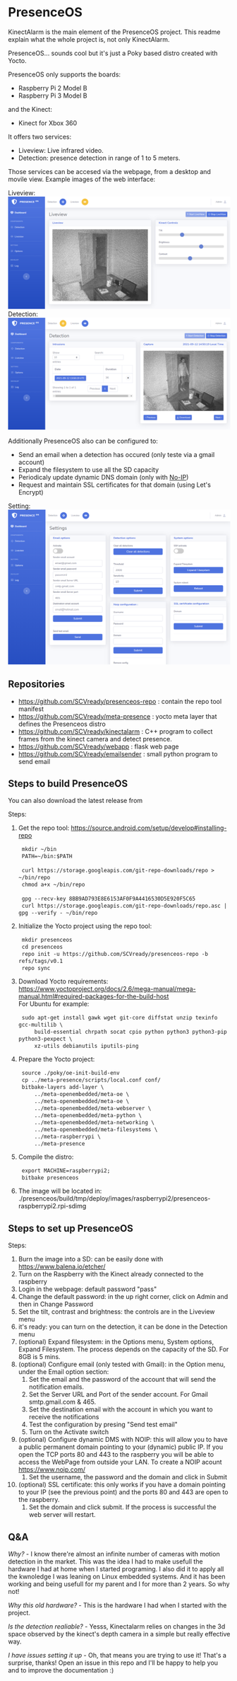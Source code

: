 # PresenceOS
KinectAlarm is the main element of the PresenceOS project. This readme explain what the whole project is, not only KinectAlarm.

PresenceOS... sounds cool but it's just a Poky based distro created with Yocto.

PresenceOS only supports the boards:
* Raspberry Pi 2 Model B
* Raspberry Pi 3 Model B

and the Kinect:
* Kinect for Xbox 360

It offers two services: 
* Liveview: Live infrared video.
* Detection: presence detection in range of 1 to 5 meters.

Those services can be accesed via the webpage, from a desktop and movile view. Example images of the web interface:

Liveview:
![liveview.png](/doc/liveview.png)
Detection:
![detection.png](/doc/detection.png)

Additionally PresenceOS also can be configured to:
* Send an email when a detection has occured (only teste via a gmail account)
* Expand the filesystem to use all the SD capacity
* Periodicaly update dynamic DNS domain (only with [No-IP](https://www.noip.com/))
* Request and maintain SSL certificates for that domain (using Let's Encrypt)

Setting:
![settings.png](/doc/settings.png)

## Repositories
* https://github.com/SCVready/presenceos-repo : contain the repo tool manifest
* https://github.com/SCVready/meta-presence : yocto meta layer that defines the Presenceos distro
* https://github.com/SCVready/kinectalarm : C++ program to collect frames from the kinect camera and detect presence.
* https://github.com/SCVready/webapp : flask web page
* https://github.com/SCVready/emailsender : small python program to send email

## Steps to build PresenceOS
You can also download the latest release from

Steps:

1. Get the repo tool: https://source.android.com/setup/develop#installing-repo

        mkdir ~/bin
        PATH=~/bin:$PATH

        curl https://storage.googleapis.com/git-repo-downloads/repo > ~/bin/repo
        chmod a+x ~/bin/repo

        gpg --recv-key 8BB9AD793E8E6153AF0F9A4416530D5E920F5C65
        curl https://storage.googleapis.com/git-repo-downloads/repo.asc | gpg --verify - ~/bin/repo

2. Initialize the Yocto project using the repo tool:

        mkdir presenceos
        cd presenceos
        repo init -u https://github.com/SCVready/presenceos-repo -b refs/tags/v0.1
        repo sync

3. Download Yocto requirements: https://www.yoctoproject.org/docs/2.6/mega-manual/mega-manual.html#required-packages-for-the-build-host<br/>For Ubuntu for example:

        sudo apt-get install gawk wget git-core diffstat unzip texinfo gcc-multilib \
            build-essential chrpath socat cpio python python3 python3-pip python3-pexpect \
            xz-utils debianutils iputils-ping

3. Prepare the Yocto project:

        source ./poky/oe-init-build-env
        cp ../meta-presence/scripts/local.conf conf/
        bitbake-layers add-layer \
            ../meta-openembedded/meta-oe \
            ../meta-openembedded/meta-oe \
            ../meta-openembedded/meta-webserver \
            ../meta-openembedded/meta-python \
            ../meta-openembedded/meta-networking \
            ../meta-openembedded/meta-filesystems \
            ../meta-raspberrypi \
            ../meta-presence

5. Compile the distro:

        export MACHINE=raspberrypi2;
        bitbake presenceos

6. The image will be located in: ./presenceos/build/tmp/deploy/images/raspberrypi2/presenceos-raspberrypi2.rpi-sdimg

## Steps to set up PresenceOS
Steps:

1. Burn the image into a SD: can be easily done with https://www.balena.io/etcher/
2. Turn on the Raspberry with the Kinect already connected to the raspberry
3. Login in the webpage: default password "pass"
4. Change the default password: in the up right corner, click on Admin and then in Change Password
5. Set the tilt, contrast and brightness: the controls are in the Liveview menu
6. it's ready: you can turn on the detection, it can be done in the Detection menu
7. (optional) Expand filesystem: in the Options menu, System options, Expand Filesystem. The process depends on the capacity of the SD. For 8GB is 5 mins.
8. (optional) Configure email (only tested with Gmail): in the Option menu, under the Email option section:<br/>
    1. Set the email and the password of the account that will send the notification emails.<br/>
    2. Set the Server URL and Port of the sender account. For Gmail smtp.gmail.com & 465.<br/>
    3. Set the destination email with the account in which you want to receive the notifications<br/>
    4. Test the configuration by presing "Send test email"<br/>
    5. Turn on the Activate switch
9. (optional) Configure dynamic DMS with NOIP: this will allow you to have a public permanent domain pointing to your (dynamic) public IP. If you open the TCP ports 80 and 443 to the raspberry you will be able to access the WebPage from outside your LAN. To create a NOIP acount https://www.noip.com/<br/>
    1. Set the username, the password and the domain and click in Submit
10. (optional) SSL certificate: this only works if you have a domain pointing to your IP (see the previous point) and the ports 80 and 443 are open to the raspberry.
    1. Set the domain and click submit. If the process is successful the web server will restart.

## Q&A
<em>Why?</em> - I know there're almost an infinite number of cameras with motion detection in the market. This was the idea I had to make usefull the hardware I had at home when I started programing. I also did it to apply all the kwnoledge I was leaning on Linux embedded systems. And it has been working and being usefull for my parent and I for more than 2 years. So why not!

<em>Why this old hardware?</em> - This is the hardware I had when I started with the project.

<em>Is the detection realiable?</em> - Yesss, Kinectalarm relies on changes in the 3d space observed by the kinect's depth camera in a simple but really effective way.

<em>I have issues setting it up</em> - Oh, that means you are trying to use it! That's a surprise, thanks! Open an issue in this repo and I'll be happy to help you and to improve the documentation :)